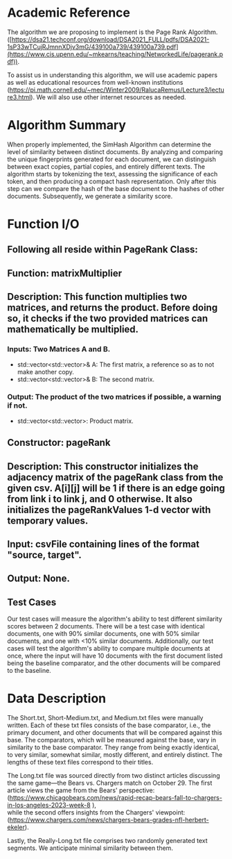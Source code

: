# Academic Reference

The algorithm we are proposing to implement is the Page Rank Algorithm. ([https://dsa21.techconf.org/download/DSA2021_FULL/pdfs/DSA2021-1sP33wTCujRJmnnXDjv3mG/439100a739/439100a739.pdf](https://www.cis.upenn.edu/~mkearns/teaching/NetworkedLife/pagerank.pdf)).

To assist us in understanding this algorithm, we will use academic papers as well as educational resources from well-known institutions (https://pi.math.cornell.edu/~mec/Winter2009/RalucaRemus/Lecture3/lecture3.html). We will also use other internet resources as needed.

# Algorithm Summary

When properly implemented, the SimHash Algorithm can determine the level of similarity between distinct documents. By analyzing and comparing the unique fingerprints generated for each document, we can distinguish between exact copies, partial copies, and entirely different texts. The algorithm starts by tokenizing the text, assessing the significance of each token, and then producing a compact hash representation. Only after this step can we compare the hash of the base document to the hashes of other documents. Subsequently, we generate a similarity score.

# Function I/O

## Following all reside within PageRank Class: 

## Function: matrixMultiplier
## Description: This function multiplies two matrices, and returns the product. Before doing so, it checks if the two provided matrices can mathematically be multiplied.
### Inputs: Two Matrices A and B.
- std::vector<std::vector<int>>& A: The first matrix, a reference so as to not make another copy.
- std::vector<std::vector<int>>& B: The second matrix.
### Output: The product of the two matrices if possible, a warning if not.
- std::vector<std::vector<int>>: Product matrix.

## Constructor: pageRank
## Description: This constructor initializes the adjacency matrix of the pageRank class from the given csv. A[i][j] will be 1 if there is an edge going from link i to link j, and 0 otherwise. It also initializes the pageRankValues 1-d vector with temporary values. 
## Input: csvFile containing lines of the format "source, target".
## Output: None.

## 






## Test Cases
Our test cases will measure the algorithm's ability to test different similarity scores between 2 documents. There will be a test case with identical documents, one with 90% similar documents, one with 50% similar documents, and one with <10% similar documents. Additionally, our test cases will test the algorithm's ability to compare multiple documents at once, where the input will have 10 documents with the first document listed being the baseline comparator, and the other documents will be compared to the baseline.

# Data Description

The Short.txt, Short-Medium.txt, and Medium.txt files were manually written. Each of these txt files consists of the base comparator, i.e., the primary document, and other documents that will be compared against this base. The comparators, which will be measured against the base, vary in similarity to the base comparator. They range from being exactly identical, to very similar, somewhat similar, mostly different, and entirely distinct. The lengths of these text files correspond to their titles.

The Long.txt file was sourced directly from two distinct articles discussing the same game—the Bears vs. Chargers match on October 29. The first article views the game from the Bears' perspective: (https://www.chicagobears.com/news/rapid-recap-bears-fall-to-chargers-in-los-angeles-2023-week-8 ),  
while the second offers insights from the Chargers' viewpoint: (https://www.chargers.com/news/chargers-bears-grades-nfl-herbert-ekeler).

Lastly, the Really-Long.txt file comprises two randomly generated text segments. We anticipate minimal similarity between them.
